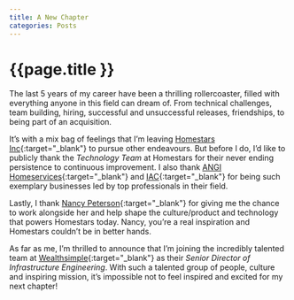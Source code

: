 ```yaml
---
title: A New Chapter
categories: Posts
---
```


# {{page.title }}

The last 5 years of my career have been a thrilling rollercoaster, filled with everything anyone in this field can dream of. From technical challenges, team building, hiring, successful and unsuccessful releases, friendships, to being part of an acquisition.

It’s with a mix bag of feelings that I’m leaving [Homestars Inc](https://homestars.com){:target="_blank"} to pursue other endeavours. But before I do, I’d like to publicly thank the *Technology Team* at Homestars for their never ending persistence to continuous improvement. I also thank [ANGI Homeservices](https://www.angihomeservices.com){:target="_blank"} and [IAC](http://www.iac.com/){:target="_blank"} for being such exemplary businesses led by top professionals in their field.

Lastly, I thank [Nancy Peterson](https://ca.linkedin.com/in/nancypeterson){:target="_blank"} for giving me the chance to work alongside her and help shape the culture/product and technology that powers Homestars today. Nancy, you’re a real inspiration and Homestars couldn’t be in better hands.

As far as me, I’m thrilled to announce that I’m joining the incredibly talented team at [Wealthsimple](https://www.wealthsimple.com){:target="_blank"} as their *Senior Director of Infrastructure Engineering*. With such a talented group of people, culture and inspiring mission, it’s impossible not to feel inspired and excited for my next chapter!

